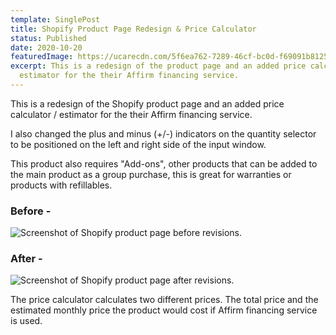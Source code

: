 ```yaml
---
template: SinglePost
title: Shopify Product Page Redesign & Price Calculator
status: Published
date: 2020-10-20
featuredImage: https://ucarecdn.com/5f6ea762-7289-46cf-bc0d-f69091b81258/-/crop/555x829/1067,1/-/preview/
excerpt: This is a redesign of the product page and an added price calculator /
  estimator for the their Affirm financing service.
---
```

This is a redesign of the Shopify product page and an added price calculator / estimator for the their Affirm financing service.

I also changed the plus and minus (+/-) indicators on the quantity selector to be positioned on the left and right side of the input window.

This product also requires "Add-ons", other products that can be added to the main product as a group purchase, this is great for warranties or products with refillables.

### **Before -**

![Screenshot of Shopify product page before revisions.](https://ucarecdn.com/534f1571-5fda-428a-a44c-3708f1c55a02/-/crop/608x873/1065,0/-/preview/)

### **After -**

![Screenshot of Shopify product page after revisions.](https://ucarecdn.com/3f250a3f-e89b-4f80-b9de-abdcea0f3f81/-/crop/546x830/1076,0/-/preview/)

The price calculator calculates two different prices. The total price and the estimated monthly price the product would cost if Affirm financing service is used.